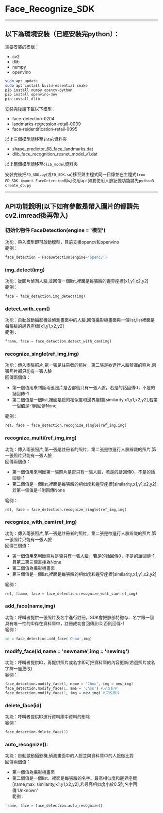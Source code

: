 # Face_Recognize_SDK
---
## 以下為環境安裝（已經安裝完python）：
需要安裝的模組：
* cv2
* dlib
* numpy
* openvino
```bash
sudo apt update
sudo apt install build-essential cmake  
pip install numpy opencv-python
pip install openvino-dev
pip install dlib
```

安裝完後請下載以下模型：
* face-detection-0204
* landmarks-regression-retail-0009
* face-reidentification-retail-0095

以上三個模型請移至`intel`資料夾
* shape_predictor_68_face_landmarks.dat
* dlib_face_recognition_resnet_model_v1.dat

以上兩個模型請移至`dlib_model`資料夾

安裝完後把`FD_SDK.py`(或`FD_SDK.so`)移至與主程式同一目錄並在主程式`from FD_SDK import FaceDetection`即可使用api
如要使用人臉記憶功能請先`python3 create_db.py`

---
## API功能說明(以下如有參數是帶入圖片的都請先cv2.imread後再帶入)
### 初始化物件 FaceDetection(engine = '模型')
功能：帶入模型即可啟動模型，目前支援opencv和openvino  
範例：
```python
face_detection = FaceDetection(engine='opencv')
```
### img_detect(img)
功能：從圖片偵測人臉,並回傳一個list,裡面是每張臉的邊界座標[x1,y1,x2,y2]  
範例：
```python
face = face_detection.img_detect(img)
```
### detect_with_cam()
功能：自動啟動攝影機並偵測畫面中的人臉,回傳攝影機畫面與一個list,list裡面是每張臉的邊界座標[x1,y1,x2,y2]  
範例：
```python
frame, face = face_detection.detect_with_cam(img)
```
### recognize_single(ref_img,img)
功能：傳入兩張照片,第一張是註冊者的照片，第二張是欲進行人臉辨識的照片,兩張照片都只能有一張人臉  
回傳兩個值：
* 第一個值用來判斷兩張照片是否都個只有一張人臉，若是的話回傳0，不是的話回傳-1
* 第二個值是一個list,裡面是臉的相似度和邊界座標[similarity,x1,y1,x2,y2],若第一個值是-1則回傳None   

範例：
```python
ret, face = face_detection.recognize_single(ref_img,img)
```
### recognize_multi(ref_img,img)
功能：傳入兩張照片,第一張是註冊者的照片，第二張是欲進行人臉辨識的照片,第一張照片只能有一張人臉  
回傳兩個值：
* 第一個值用來判斷第一張照片是否只有一張人臉，若是的話回傳0，不是的話回傳-1
* 第二個值是一個list,裡面是每張臉的相似度和邊界座標[similarity,x1,y1,x2,y2],若第一個值是-1則回傳None  

範例：
```python
ret, face = face_detection.recognize_single(ref_img,img)
```
### recognize_with_cam(ref_img)
功能：傳入兩張照片,第一張是註冊者的照片，第二張是欲進行人臉辨識的照片,第一張照片只能有一張人臉  
回傳三個值：
* 第一個值用來判斷照片是否只有一張人臉，若是的話回傳0，不是的話回傳-1,且第二第三個直接為None
* 第二個值為攝影機畫面
* 第三個值是一個list,裡面是每張臉的相似度和邊界座標[similarity,x1,y1,x2,y2]

範例：
```python
ret, frame, face = face_detection.recognize_with_cam(ref_img)
```
### add_face(name,img)
功能：呼叫者提供一張照片及名字進行註冊，SDK會把臉部特徵存、名字跟一個具有唯一性的ID存在資料庫中，註冊成功會回傳此ID,否則回傳-1  
範例：
```python
id = face_detection.add_face('Chou',img)
```
### modify_face(id,name = 'newname',img = 'newimg')
功能：呼叫者提供ID，再提供照片或名字即可把資料庫的內容更新(若選照片或名字擇一座更改)  
範例：
```python
face_detection.modify_face(1, name = 'Chou', img = new_img)
face_detection.modify_face(1, ame = 'Chou') #只改名字
face_detection.modify_face(1, img = new_img) #只改照片
```
### delete_face(id)
功能：呼叫者提供ID進行資料庫中資料的刪除  
範例：
```python
face_detection.delete_face(1)
```
### auto_recognize():
功能：自動啟動攝影機,偵測畫面中的人臉並與資料庫中的人臉做比對  
回傳兩個值：
* 第一個值為攝影機畫面
* 第二個值是一個list，裡面是每張臉的名字、最高相似度和邊界座標[name,max_similarity,x1,y1,x2,y2],若最高相似度小於0.5則名字回傳'Unknown'  
範例：
```python
frame, face = face_detection.auto_recognize()
```
